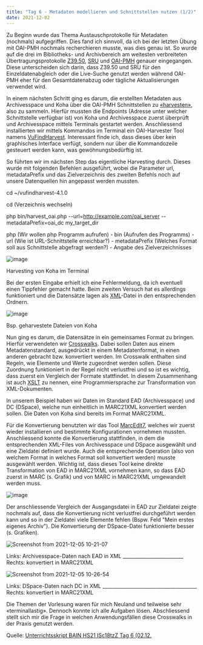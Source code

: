 ```yaml
---
title: "Tag 6 - Metadaten modellieren und Schnittstellen nutzen (1/2)"
date: 2021-12-02
---
```

Zu Beginn wurde das Thema Austauschprotokolle für Metadaten (nochmals) aufgegriffen. Dies fand ich sinnvoll, da ich bei der letzten Übung mit OAI-PMH nochmals recherchieren musste, was dies genau ist. So wurde auf die drei im Bibliotheks- und Archivbereich am weitesten verbreiteten Übertragungsprotokolle [Z39.50](https://de.wikipedia.org/wiki/Z39.50), [SRU](https://de.wikipedia.org/wiki/Search/Retrieve_via_URL) und [OAI-PMH](https://de.wikipedia.org/wiki/Open_Archives_Initiative) genauer eingegangen. Diese unterscheiden sich darin, dass Z39.50 und SRU für den Einzeldatenabgleich oder die Live-Suche genutzt werden während OAI-PMH eher für den Gesamtdatenabzug oder tägliche Aktualisierungen verwendet wird. 

In einem nächsten Schritt ging es darum, die erstellten Metadaten aus Archivesspace und Koha über die OAI-PMH Schnittstellen zu [«harvesten»](https://www.forschungsdaten.org/index.php/Harvesting), also zu sammeln. Hierfür mussten die Endpoints (Adresse unter welcher Schnittstelle verfügbar ist) von Koha und Archivesspace zuerst überprüft und Archivesspace mittels Terminals gestartet werden. Anschliessend installierten wir mittels Kommandos im Terminal ein OAI-Harvester Tool namens [VuFindHarvest](https://github.com/vufind-org/vufindharvest). Interessant finde ich, dass dieses über kein graphisches Interface verfügt, sondern nur über die Kommandozeile gesteuert werden kann, was gewöhnungsbedürftig ist. 

So führten wir im nächsten Step das eigentliche Harvesting durch. Dieses wurde mit folgenden Befehlen ausgeführt, wobei die Parameter url, metadataPrefix und das Zielverzeichnis des zweiten Befehls noch auf unsere Datenquellen hin angepasst werden mussten.

cd ~/vufindharvest-4.1.0

cd (Verzeichnis wechseln)

php bin/harvest_oai.php --url=http://example.com/oai_server --metadataPrefix=oai_dc my_target_dir

php (Wir wollen php Programm aufrufen) - bin (Aufrufen des Programms) - url (Wie ist URL-Schnittstelle erreichbar?) - metadataPrefix (Welches Format soll aus Schnittstelle abgefragt werden?) - Angabe des Zielverzeichnisses

![image](https://user-images.githubusercontent.com/90821878/151664810-824b4248-95d0-4779-848f-57cc2deb8bab.png)

Harvesting von Koha im Terminal

Bei der ersten Eingabe erhielt ich eine Fehlermeldung, da ich eventuell einen Tippfehler gemacht hatte. Beim zweiten Versuch hat es allerdings funktioniert und die Datensätze lagen als [XML](https://de.wikipedia.org/w/index.php?title=Extensible_Markup_Language&oldid=217526822)-Datei in den entsprechenden Ordnern. 

![image](https://user-images.githubusercontent.com/90821878/151664443-19660f29-90b0-4e6b-8555-ca602069cbbf.png)

Bsp. geharvestete Dateien von Koha

Nun ging es darum, die Datensätze in ein gemeinsames Format zu bringen. Hierfür verwendeten wir [Crosswalks](https://guides.lib.utexas.edu/metadata-basics/crosswalks). Dabei sollen Daten aus einem Metadatenstandard, ausgedrückt in einem Metadatenformat, in einen anderen gebracht bzw. konvertiert werden. Im Crosswalk enthalten sind Regeln, wie Elemente und Werte zugeordnet werden sollen. Diese Zuordnung funktioniert in der Regel nicht verlustfrei und so ist es wichtig, dass zuerst ein Vergleich der Formate stattfindet. In diesem Zusammenhang ist auch [XSLT](https://de.wikipedia.org/w/index.php?title=XSL_Transformation&oldid=214891883) zu nennen, eine Programmiersprache zur Transformation von XML-Dokumenten.

In unserem Beispiel haben wir Daten im Standard EAD (Archivesspace) und DC (DSpace), welche nun einheitlich in MARC21XML konvertiert werden sollen. Die Daten von Koha sind bereits im Format MARC21XML.

Für die Konvertierung benutzten wir das Tool [MarcEdit7](https://en.wikipedia.org/wiki/MarcEdit), welches wir zuerst wieder installieren und bestimmte Konfigurationen vornehmen mussten. Anschliessend konnte die Konvertierung stattfinden, in dem die entsprechenden XML-Files von Archivesspace und DSpace ausgewählt und eine Zieldatei definiert wurde. Auch die entsprechende Operation (also von welchem Format in welches Format soll konvertiert werden) musste ausgewählt werden. Wichtig ist, dass dieses Tool keine direkte Transformation von EAD in MARC21XML vornehmen kann, so dass EAD zuerst in MARC (s. Grafik) und von MARC in MARC21XML umgewandelt werden muss. 

![image](https://user-images.githubusercontent.com/90821878/151665679-bc164628-ef47-42bb-aa06-77346febb073.png)

Der anschliessende Vergleich der Ausgangsdatei in EAD zur Zieldatei zeigte nochmals auf, dass die Konvertierung nicht verlustfrei durchgeführt werden kann und so in der Zieldatei viele Elemente fehlen (Bspw. Feld "Mein erstes eigenes Archiv"). Die Konvertierung der DSpace-Datei funktionierte besser (s. Grafiken).


![Screenshot from 2021-12-05 10-21-07](https://user-images.githubusercontent.com/90821878/144741454-dbca9e6a-f954-454b-bf2c-5c4f70c5414b.png)

Links: Archivesspace-Daten nach EAD in XML _________________________ Rechts: konvertiert in MARC21XML

![Screenshot from 2021-12-05 10-26-54](https://user-images.githubusercontent.com/90821878/144741455-4672907f-3728-4624-bd70-3c50108768db.png)

Links: DSpace-Daten nach DC in XML _______________________________________ Rechts: konvertiert in MARC21XML

Die Themen der Vorlesung waren für mich Neuland und teilweise sehr «terminallastig». Dennoch konnte ich alle Aufgaben lösen. Abschliessend stellt sich mir die Frage in welchen Anwendungsfällen diese Crosswalks in der Praxis genutzt werden.

Quelle: [Unterrichtsskript BAIN HS21 ISc18tzZ Tag 6 (02.12.](https://pad.gwdg.de/OeDCrZmERbua9qycPgljJA?view)
